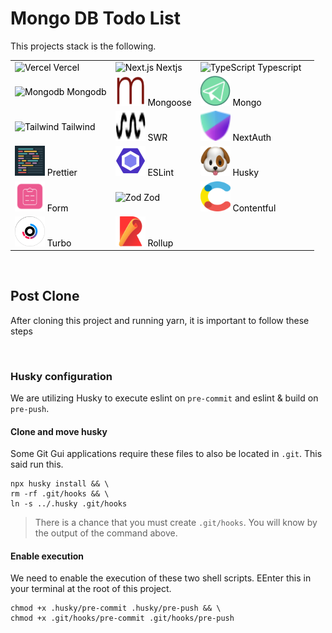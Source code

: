 # Mongo DB Todo List

This projects stack is the following.

<table class='project-stack-table'>
<style>
  .project-stack-table a {
    color: black;
    text-decoration: none;
  }

.project-stack-table td {

}
</style>

  <tr>
    <td>
      <a href='https://vercel.com/home'>
        <img src="https://skillicons.dev/icons?i=vercel" width="48" height="48" alt="Vercel" />
        <span>Vercel</span>
      </a>
    </td>
    <td>
      <a href=''>
        <img src="https://skillicons.dev/icons?i=nextjs" width="48" height="48" alt="Next.js" />
        <span>Nextjs</span>
      </a>
    </td>
    <td>
      <a href=''>
        <img src="https://skillicons.dev/icons?i=ts" width="48" height="48" alt="TypeScript" />
        <span>Typescript</span>
      </a>
    </td>
  </tr>
  <tr>
    <td>
      <a href=''>
        <img src="https://skillicons.dev/icons?i=mongodb" width="48" height="48" alt="Mongodb" />
        <span>Mongodb</span>
      </a>
    </td>
    <td>
      <a href=''>
        <img src="https://github.com/PhilipRurka/unity/blob/main/readme-assets/mongoose.png?raw=true" width="48" height="48" alt="Mongoose" />
        <span>Mongoose</span>
      </a>
    </td>
    <td>
      <a href=''>
        <img src="https://github.com/PhilipRurka/unity/blob/main/readme-assets/migrate-mongo.png?raw=true" width="48" height="48" alt="Migrate Mongo" />
        <span>Mongo</span>
      </a>
    </td>
  </tr>
  <tr>
    <td>
      <a href=''>
        <img src="https://skillicons.dev/icons?i=tailwind" width="48" height="48" alt="Tailwind" />
        <span>Tailwind</span>
      </a>
    </td>
    <td>
      <a href=''>
        <img src="https://github.com/PhilipRurka/unity/blob/main/readme-assets/swr.png?raw=true" width="48" height="48" alt="SWR" />
        <span>SWR</span>
      </a>
    </td>
    <td>
      <a href=''>
        <img src="https://github.com/PhilipRurka/unity/blob/main/readme-assets/next-auth.png?raw=true" width="48" height="48" alt="NextAuth" />
        <span>NextAuth</span>
      </a>
    </td>
  </tr>
  <tr>
    <td>
      <a href=''>
        <img src="https://github.com/PhilipRurka/unity/blob/main/readme-assets/prettier.png?raw=true" width="48" height="48" alt="TypeScript" />
        <span>Prettier</span>
      </a>
    </td>
    <td>
      <a href=''>
        <img src="https://github.com/PhilipRurka/unity/blob/main/readme-assets/eslint.png?raw=true" width="48" height="48" alt="TypeScript" />
        <span>ESLint</span>
      </a>
    </td>
    <td>
      <a href=''>
        <img src="https://github.com/PhilipRurka/unity/blob/main/readme-assets/husky.png?raw=true" width="48" height="48" alt="TypeScript" />
        <span>Husky</span>
      </a>
    </td>
  </tr>
    <td>
      <a href=''>
        <img src="https://github.com/PhilipRurka/unity/blob/main/readme-assets/react-hook-form.png?raw=true" width="48" height="48" alt="React Hood Form" />
        <span>Form</span>
      </a>
    </td>
    <td>
      <a href=''>
        <img src="https://github.com/PhilipRurka/unity/blob/main/readme-assets/zod.png?raw=true" width="48" height="48" alt="Zod" />
        <span>Zod</span>
      </a>
    </td>
    <td>
      <a href=''>
        <img src="https://github.com/PhilipRurka/unity/blob/main/readme-assets/contentful.png?raw=true" width="48" height="48" alt="Contentful" />
        <span>Contentful</span>
      </a>
    </td>
  </tr>
  </tr>
    <td>
      <a href=''>
        <img src="https://github.com/PhilipRurka/unity/blob/main/readme-assets/turbo.svg?raw=true" width="48" height="48" alt="Turbo" />
        <span>Turbo</span>
      </a>
    </td>
    <td>
      <a href=''>
        <img src="https://github.com/PhilipRurka/unity/blob/main/readme-assets/rollup.svg?raw=true" width="48" height="48" alt="Rollup" />
        <span>Rollup</span>
      </a>
    </td>
    <td></td>
    <td></td>
  <tr>

  </tr>
</table>

<br/>

## Post Clone

After cloning this project and running yarn, it is important to follow these steps

<br/>

### Husky configuration

We are utilizing Husky to execute eslint on `pre-commit` and eslint & build on `pre-push`.

#### Clone and move husky

Some Git Gui applications require these files to also be located in `.git`. This said run this.

```shell
npx husky install && \
rm -rf .git/hooks && \
ln -s ../.husky .git/hooks
```

> There is a chance that you must create `.git/hooks`. You will know by the output of the command above.

#### Enable execution

We need to enable the execution of these two shell scripts. EEnter this in your terminal at the root of this project.

```shell
chmod +x .husky/pre-commit .husky/pre-push && \
chmod +x .git/hooks/pre-commit .git/hooks/pre-push
```

<br />
